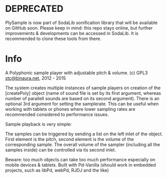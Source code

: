 # DEPRECATED

PlySample is now part of SodaLib sonification library that will be available on GitHub soon. Please keep in mind: this repo stays online, but further improvements & developments can be accessed in SodaLib. It is recommended to clone these tools from there.


# Info

A Polyphonic sample player with adjustable pitch & volume.
(c) GPL3 stc@binaura.net, 2012 - 2015

The system creates multiple instances of sample players on creation of the [createPoly] object (name of sound file is set by its first argument, whereas number of parallell sounds are based on its second argument). There is an optional 3rd argument for setting the samplerate. This can be useful when working with tablets or phones where lower sampling rates are recommended considered to performance issues. 

Sample playback is very simple:

The samples can be triggered by sending a list on the left inlet of the object. First element is the pitch, second element is the volume of the corresponding sample. The overall volume of the sampler (including all the samples inside) can be controlled via its second inlet. 

Beware: too much objects can take too much performance especially on mobile devices & tablets. Built with Pd-Vanilla (should work in embedded projects, such as libPd, webPd, RJDJ and the like)